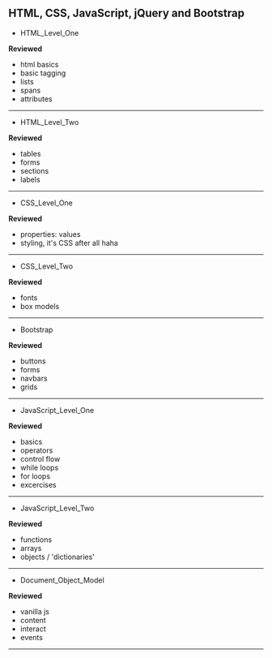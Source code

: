 ## HTML, CSS, JavaScript, jQuery and Bootstrap 

* HTML_Level_One

**Reviewed**

* html basics
* basic tagging
* lists
* spans
* attributes

---

* HTML_Level_Two

**Reviewed**

* tables
* forms
* sections
* labels


---

* CSS_Level_One

**Reviewed**

* properties: values
* styling, it's CSS after all haha

---

* CSS_Level_Two

**Reviewed**

* fonts
* box models

---

* Bootstrap

**Reviewed**

* buttons
* forms
* navbars
* grids

---

* JavaScript_Level_One

**Reviewed**

* basics
* operators
* control flow
* while loops
* for loops
* excercises

---

* JavaScript_Level_Two

**Reviewed**

* functions
* arrays
* objects / 'dictionaries'

---

* Document_Object_Model

**Reviewed**
* vanilla js
* content
* interact
* events
---


